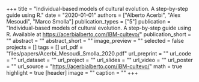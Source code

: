 +++
title = "Individual-based models of cultural evolution. A step-by-step guide using R."
date = "2020-01-01"
authors = ["Alberto Acerbi", "Alex Mesoudi", "Marco Smolla"]
publication_types = ["5"]
publication = "Individual-based models of cultural evolution. A step-by-step guide using R. Available at https://acerbialberto.com/IBM-cultevo/"
publication_short = ""
abstract = ""
abstract_short = ""
image_preview = ""
selected = false
projects = []
tags = []
url_pdf = "files/papers/Acerbi_Mesoudi_Smolla_2020.pdf"
url_preprint = ""
url_code = ""
url_dataset = ""
url_project = ""
url_slides = ""
url_video = ""
url_poster = ""
url_source = "https://acerbialberto.com/IBM-cultevo/"
math = true
highlight = true
[header]
image = ""
caption = ""
+++
